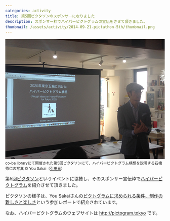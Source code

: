 ```yaml
---
categories: activity
title: 第5回ピクタソンのスポンサーになりました
description: スポンサー枠でハイパーピクトグラムの宣伝をさせて頂きました。
thumbnail: /assets/activity/2014-09-21-pictathon-5th/thumbnail.png
---
```


![](/assets/activity/2014-09-21-pictathon-5th/event-pictogram-pictathon-03.png)  
<small>co-ba libraryにて開催された第5回ピクタソンにて、ハイパーピクトグラム構想を説明する石橋秀仁の写真 © You Sakai（[引用元](http://webcre8.jp/meet/event-pictogram-pictathon.html)）</small>

第5回[ピクタソン](http://pictathon.org/)というイベントに協賛し、そのスポンサー宣伝枠で[ハイパーピクトグラム](http://tourinfo.jp/articles/pictogram/)を紹介させて頂きました。

ピクタソンの様子は、You Sakaiさんの[ピクトグラムに求められる条件、制作の難しさと楽しさ](http://webcre8.jp/meet/event-pictogram-pictathon.html)という参加レポートで紹介されています。

なお、ハイパーピクトグラムのウェブサイトは <http://pictogram.tokyo> です。
